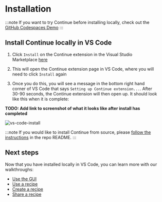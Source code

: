 # Installation

:::note
If you want to try Continue before installing locally, check out the [GitHub Codespaces Demo](./getting-started.md)
:::

## Install Continue locally in VS Code

1. Click `Install` on the Continue extension in the Visual Studio Marketplace [here](https://marketplace.visualstudio.com/items?itemName=Continue.continue)

2. This will open the Continue extension page in VS Code, where you will need to click `Install` again

3. Once you do this, you will see a message in the bottom right hand corner of VS Code that says `Setting up Continue extension...`. After 30-90 seconds, the Continue extension will then open up. It should look like this when it is complete:

**TODO: Add link to screenshot of what it looks like after install has completed**

![vs-code-install]()

:::note
If you would like to install Continue from source, please [follow the instructions](https://github.com/continuedev/continue/blob/main/README.md) in the repo README.
:::

## Next steps

Now that you have installed locally in VS Code, you can learn more with our walkthroughs:
- [Use the GUI](./walkthroughs/use-the-gui.md)
- [Use a recipe](./walkthroughs/use-a-recipe.md)
- [Create a recipe](./walkthroughs/create-a-recipe.md)
- [Share a recipe](./walkthroughs/share-a-recipe.md)